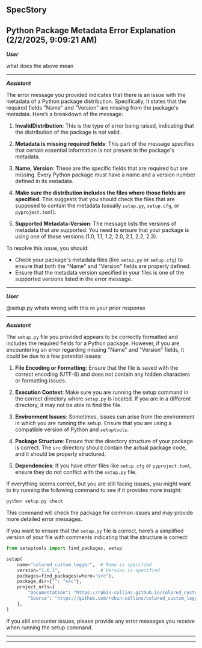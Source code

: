 ## SpecStory

## Python Package Metadata Error Explanation (2/2/2025, 9:09:21 AM)

_**User**_

what does the above mean

---

_**Assistant**_

The error message you provided indicates that there is an issue with the metadata of a Python package distribution. Specifically, it states that the required fields "Name" and "Version" are missing from the package's metadata. Here’s a breakdown of the message:

1. **InvalidDistribution**: This is the type of error being raised, indicating that the distribution of the package is not valid.

2. **Metadata is missing required fields**: This part of the message specifies that certain essential information is not present in the package's metadata.

3. **Name, Version**: These are the specific fields that are required but are missing. Every Python package must have a name and a version number defined in its metadata.

4. **Make sure the distribution includes the files where those fields are specified**: This suggests that you should check the files that are supposed to contain the metadata (usually `setup.py`, `setup.cfg`, or `pyproject.toml`).

5. **Supported Metadata-Version**: The message lists the versions of metadata that are supported. You need to ensure that your package is using one of these versions (1.0, 1.1, 1.2, 2.0, 2.1, 2.2, 2.3).

To resolve this issue, you should:

- Check your package's metadata files (like `setup.py` or `setup.cfg`) to ensure that both the "Name" and "Version" fields are properly defined.
- Ensure that the metadata version specified in your files is one of the supported versions listed in the error message.

---

_**User**_

@setup.py whats wrong with this re your prior response

---

_**Assistant**_

The `setup.py` file you provided appears to be correctly formatted and includes the required fields for a Python package. However, if you are encountering an error regarding missing "Name" and "Version" fields, it could be due to a few potential issues:

1. **File Encoding or Formatting**: Ensure that the file is saved with the correct encoding (UTF-8) and does not contain any hidden characters or formatting issues.

2. **Execution Context**: Make sure you are running the setup command in the correct directory where `setup.py` is located. If you are in a different directory, it may not be able to find the file.

3. **Environment Issues**: Sometimes, issues can arise from the environment in which you are running the setup. Ensure that you are using a compatible version of Python and `setuptools`.

4. **Package Structure**: Ensure that the directory structure of your package is correct. The `src` directory should contain the actual package code, and it should be properly structured.

5. **Dependencies**: If you have other files like `setup.cfg` or `pyproject.toml`, ensure they do not conflict with the `setup.py` file.

If everything seems correct, but you are still facing issues, you might want to try running the following command to see if it provides more insight:

```bash
python setup.py check
```

This command will check the package for common issues and may provide more detailed error messages. 

If you want to ensure that the `setup.py` file is correct, here’s a simplified version of your file with comments indicating that the structure is correct:

```setup.py
from setuptools import find_packages, setup

setup(
    name="colored_custom_logger",  # Name is specified
    version="1.6.1",               # Version is specified
    packages=find_packages(where="src"),
    package_dir={"": "src"},
    project_urls={
        "Documentation": "https://robin-collins.github.io/colored_custom_logger/",
        "Source": "https://github.com/robin-collins/colored_custom_logger/",
    },
)
```

If you still encounter issues, please provide any error messages you receive when running the setup command.

---



---

